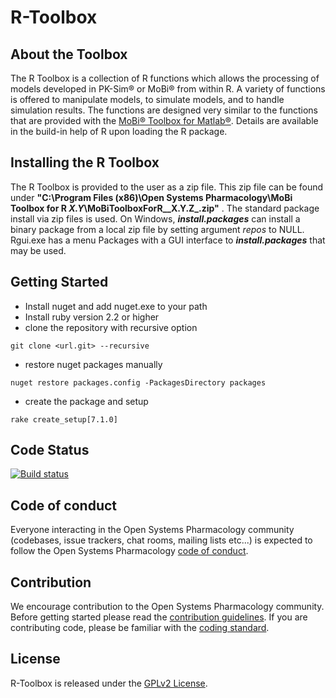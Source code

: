 # R-Toolbox

## About the Toolbox
The R Toolbox is a collection of R functions which allows the processing of models developed in PK-Sim® or MoBi® from within R. A variety of functions is offered to manipulate models, to simulate models, and to handle simulation results. 
The functions are designed very similar to the functions that are provided with the [MoBi® Toolbox for Matlab®](https://github.com/Open-Systems-Pharmacology/Matlab-Toolbox).
Details are available in the build-in help of R upon loading the R package.

## Installing the R Toolbox
The R Toolbox is provided to the user as a zip file. This zip file can be found under **"C:\Program Files (x86)\Open Systems Pharmacology\MoBi Toolbox for R _X.Y_\MoBiToolboxForR__X.Y.Z_.zip"** . The standard package install via zip files is used. On Windows, **_install.packages_** can install a binary package from a local zip file by setting argument _repos_ to NULL.
Rgui.exe has a menu Packages with a GUI interface to **_install.packages_** that may be used.

## Getting Started
* Install nuget and add nuget.exe to your path
* Install ruby version 2.2 or higher
* clone the repository with recursive option 
```
git clone <url.git> --recursive
```
* restore nuget packages manually
```
nuget restore packages.config -PackagesDirectory packages
```
* create the package and setup
```
rake create_setup[7.1.0]
```

## Code Status
[![Build status](https://ci.appveyor.com/api/projects/status/6wssc33akfebg3yk/branch/master?svg=true&passingText=master%20-%20passing)](https://ci.appveyor.com/project/open-systems-pharmacology-ci/r-toolbox/branch/master)

## Code of conduct
Everyone interacting in the Open Systems Pharmacology community (codebases, issue trackers, chat rooms, mailing lists etc...) is expected to follow the Open Systems Pharmacology [code of conduct](https://github.com/Open-Systems-Pharmacology/Suite/blob/master/CODE_OF_CONDUCT.md).

## Contribution
We encourage contribution to the Open Systems Pharmacology community. Before getting started please read the [contribution guidelines](https://github.com/Open-Systems-Pharmacology/Suite/blob/master/CONTRIBUTING.md). If you are contributing code, please be familiar with the [coding standard](https://github.com/Open-Systems-Pharmacology/Suite/blob/master/CODING_STANDARD.md).

## License
R-Toolbox is released under the [GPLv2 License](LICENSE).
